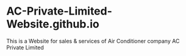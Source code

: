 # AC-Private-Limited-Website.github.io
This is a Website for sales &amp; services of Air Conditioner company AC Private Limited
